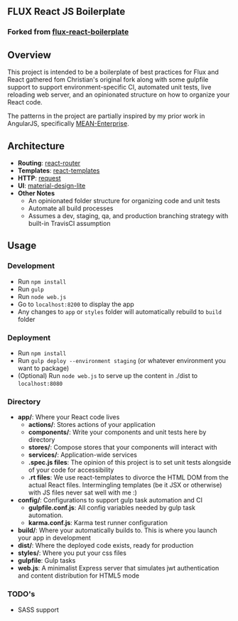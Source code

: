 ## FLUX React JS Boilerplate

### Forked from [flux-react-boilerplate](https://github.com/christianalfoni/flux-react-boilerplate)

## Overview

This project is intended to be a boilerplate of best practices for Flux and React gathered fom Christian's original fork along with some gulpfile support to support environment-specific CI, automated unit tests, live reloading web server, and an opinionated structure on how to organize your React code.

The patterns in the project are partially inspired by my prior work in AngularJS, specifically [MEAN-Enterprise](https://github.com/CraftySquad/mean-enterprise.ui).

## Architecture
* **Routing**: [react-router](https://github.com/rackt/react-router)
* **Templates**: [react-templates](https://github.com/wix/react-templates)
* **HTTP**: [request](https://github.com/request/request)
* **UI**: [material-design-lite](https://github.com/google/material-design-lite)
* **Other Notes**
  * An opinionated folder structure for organizing code and unit tests
  * Automate all build processes
  * Assumes a dev, staging, qa, and production branching strategy with built-in TravisCI assumption

## Usage

### Development
* Run `npm install`
* Run `gulp`
* Run `node web.js`
* Go to `localhost:8200` to display the app
* Any changes to `app` or `styles` folder will automatically rebuild to `build` folder

### Deployment
* Run `npm install`
* Run `gulp deploy --environment staging` (or whatever environment you want to package)
* (Optional) Run `node web.js` to serve up the content in ./dist to `localhost:8080`

### Directory
* **app/**: Where your React code lives
  * **actions/**: Stores actions of your application
  * **components/**: Write your components and unit tests here by directory
  * **stores/**: Compose stores that your components will interact with
  * **services/**: Application-wide services
  * **.spec.js files**: The opinion of this project is to set unit tests alongside of your code for accessibility
  * **.rt files**: We use react-templates to divorce the HTML DOM from the actual React files. Intermingling templates (be it JSX or otherwise) with JS files never sat well with me  :)
* **config/**: Configurations to support gulp task automation and CI
  * **gulpfile.conf.js**: All config variables needed by gulp task automation.
  * **karma.conf.js**: Karma test runner configuration
* **build/**: Where your automatically builds to. This is where you launch your app in development
* **dist/**: Where the deployed code exists, ready for production
* **styles/**: Where you put your css files
* **gulpfile**: Gulp tasks
* **web.js**: A minimalist Express server that simulates jwt authentication and content distribution for HTML5 mode


### TODO's
* SASS support